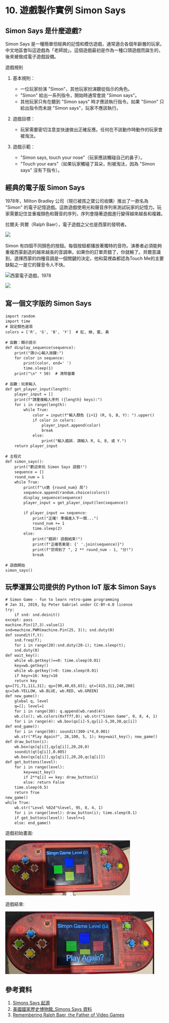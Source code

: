 # 10. 遊戲製作實例 Simon Says 

## Simon Says 是什麼遊戲?

Simon Says 是一種簡單但經典的記憶和模仿遊戲，通常適合各個年齡層的玩家。中文地區會叫這遊戲為「老師說」。這個遊戲最初是作為一種口頭遊戲而誕生的，後來被做成電子遊戲設備。

遊戲規則
1. 基本規則：

    * 一位玩家扮演 "Simon"，其他玩家扮演聽從指示的角色。
    * "Simon" 給出一系列指令，開始時通常會說 "Simon says"。
    * 其他玩家只有在聽到 "Simon says" 時才應該執行指令。如果 "Simon" 只給出指令而未說 "Simon says"，玩家不應該執行。

2. 遊戲目標：

    * 玩家需要密切注意並快速做出正確反應。任何在不該動作時動作的玩家會被淘汰。

3. 遊戲示範：

    * "Simon says, touch your nose"（玩家應該觸碰自己的鼻子）。
    * "Touch your ears"（如果玩家觸碰了耳朵，則被淘汰，因為 "Simon says" 沒有下指令）。


## 經典的電子版 Simon Says 

1978年，Milton Bradley 公司（現已被孩之寶公司收購）推出了一款名為 "Simon" 的電子記憶遊戲。這款遊戲使用光和聲音序列來測試玩家的記憶力。玩家需要記住並重複顏色和聲音的序列，序列會隨著遊戲進行變得越來越長和複雜。


拉爾夫·貝爾（Ralph Baer），電子遊戲之父也是西蒙的發明者。

![](https://spectrum.ieee.org/media-library/photo-of-ralph-baer-surrounded-by-a-number-of-gaming-toys.jpg?id=25588563&width=1200&height=900)

Simon 有四個不同顏色的按鈕。每個按鈕都播放著獨特的音符。演奏者必須能夠重複西蒙創造的越來越長的音調串。如果你的訂單弄錯了，你就輸了。貝爾意識到，選擇西蒙的四種音調是一個關鍵的決定。他和莫裡森都認為Touch Me的主要缺點之一是它的聲音令人不快。


![西蒙電子遊戲，1978](https://ids.si.edu/ids/deliveryService?id=NMAH-2006-18801&max=600)

![](https://ids.si.edu/ids/deliveryService?id=NMAH-AHB2018q019516&max=600)

## 寫一個文字版的 Simon Says

```
import random
import time
# 設定顏色選項
colors = ['R', 'G', 'B', 'Y']  # 紅, 綠, 藍, 黃

# 函數：顯示提示
def display_sequence(sequence):
    print("請小心輸入按鍵:")
    for color in sequence:
        print(color, end=' ')
        time.sleep(1)
    print("\n" * 50)  # 清除螢幕

# 函數：玩家輸入
def get_player_input(length):
    player_input = []
    print(f"請重複輸入序列 ({length} keys):")
    for i in range(length):
        while True:
            color = input(f"輸入顏色 {i+1} (R, G, B, Y): ").upper()
            if color in colors:
                player_input.append(color)
                break
            else:
                print("輸入錯誤. 請輸入 R, G, B, 或 Y.")
    return player_input

# 主程式
def simon_says():
    print("歡迎來玩 Simon Says 遊戲!")
    sequence = []
    round_num = 1
    while True:
        print(f"\n第 {round_num} 局")
        sequence.append(random.choice(colors))
        display_sequence(sequence)
        player_input = get_player_input(len(sequence))
        
        if player_input == sequence:
            print("正確! 準備進入下一關...")
            round_num += 1
            time.sleep(2)
        else:
            print("錯誤! 遊戲結束!")
            print(f"正確答案是: {' '.join(sequence)}")
            print(f"您得到了 ", 2 ** round_num - 1, "分!")
            break

# 遊戲開始
simon_says()
```

## 玩學運算公司提供的 Python IoT 版本 Simon Says  

```
# Simon Game - fun to learn retro-game programming
# Jan 31, 2019, by Peter Gabriel under CC-BY-4.0 license
try:
    if snd: snd.deinit()
except: pass
machine.Pin(17,3).value(1)
snd=machine.PWM(machine.Pin(25, 3)); snd.duty(0)
def soundit(f,t): 
    snd.freq(f); 
    for i in range(20):snd.duty(20-i); time.sleep(t);
    snd.duty(0)
def wait_key():
    while wb.getkey()==0: time.sleep(0.01)
    key=wb.getkey()
    while wb.getkey()>0: time.sleep(0.01)
    if key>=16: key/=16
    return key
qx=[71,71,111,31]; qy=[90,40,65,65]; qt=[415,311,248,208]
qc=[wb.YELLOW, wb.BLUE, wb.RED, wb.GREEN]
def new_game():
    global q, level
    q=[]; level=1
    for i in range(30): q.append(wb.rand(4))
    wb.cls(); wb.colors(0xffff,0); wb.str("Simon Game", 0, 8, 4, 1)
    for i in range(4): wb.box(qx[i]-5,qy[i]-5,30,30,qc[i])
def end_game():
    for i in range(50): soundit(300-i*4,0.001)
    wb.str("Play Again?", 26,100, 5, 1); key=wait_key(); new_game()
def draw_button(i):
    wb.box(qx[q[i]],qy[q[i]],20,20,0)
    soundit(qt[q[i]],0.005)
    wb.box(qx[q[i]],qy[q[i]],20,20,qc[q[i]])   
def get_buttons(level):
    for i in range(level):
        key=wait_key()
        if 2**q[i] == key: draw_button(i)
        else: return False
    time.sleep(0.5)
    return True
new_game()
while True:
    wb.str("Level %02d"%level, 95, 8, 4, 1)
    for i in range(level): draw_button(i); time.sleep(0.1)  
    if get_buttons(level): level+=1
    else: end_game()
```

遊戲初始畫面:

![](/img/10/Python10_01.png)

遊戲結束:


![](/img/10/Python10_02.png)


## 參考資料

1. [Simons Says 起源]()
2. [美國國家歷史博物館_Simons Says 資料](https://americanhistory.si.edu/collections/nmah_1302005)
3. [Remembering Ralph Baer, the Father of Video Games](https://spectrum.ieee.org/remembering-ralph-baer-the-father-of-video-games)